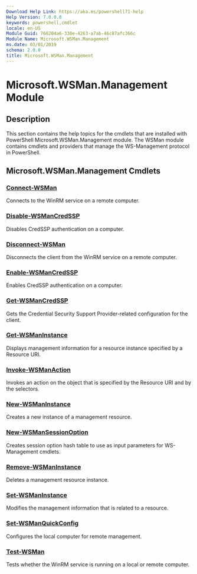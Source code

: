 ```yaml
---
Download Help Link: https://aka.ms/powershell71-help
Help Version: 7.0.0.0
keywords: powershell,cmdlet
locale: en-US
Module Guid: 766204a6-330e-4263-a7ab-46c87afc366c
Module Name: Microsoft.WSMan.Management
ms.date: 03/01/2019
schema: 2.0.0
title: Microsoft.WSMan.Management
---
```

# Microsoft.WSMan.Management Module

## Description

This section contains the help topics for the cmdlets that are installed with PowerShell
Microsoft.WSMan.Management module. The WSMan module contains cmdlets and providers that manage the
WS-Management protocol in PowerShell.

## Microsoft.WSMan.Management Cmdlets

### [Connect-WSMan](Connect-WSMan.md)

Connects to the WinRM service on a remote computer.

### [Disable-WSManCredSSP](Disable-WSManCredSSP.md)

Disables CredSSP authentication on a computer.

### [Disconnect-WSMan](Disconnect-WSMan.md)

Disconnects the client from the WinRM service on a remote computer.

### [Enable-WSManCredSSP](Enable-WSManCredSSP.md)

Enables CredSSP authentication on a computer.

### [Get-WSManCredSSP](Get-WSManCredSSP.md)

Gets the Credential Security Support Provider-related configuration for the client.

### [Get-WSManInstance](Get-WSManInstance.md)

Displays management information for a resource instance specified by a Resource URI.

### [Invoke-WSManAction](Invoke-WSManAction.md)

Invokes an action on the object that is specified by the Resource URI and by the selectors.

### [New-WSManInstance](New-WSManInstance.md)

Creates a new instance of a management resource.

### [New-WSManSessionOption](New-WSManSessionOption.md)

Creates session option hash table to use as input parameters for WS-Management cmdlets.

### [Remove-WSManInstance](Remove-WSManInstance.md)

Deletes a management resource instance.

### [Set-WSManInstance](Set-WSManInstance.md)

Modifies the management information that is related to a resource.

### [Set-WSManQuickConfig](Set-WSManQuickConfig.md)

Configures the local computer for remote management.

### [Test-WSMan](Test-WSMan.md)

Tests whether the WinRM service is running on a local or remote computer.
